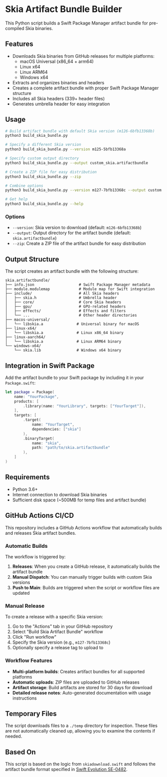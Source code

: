 # Skia Artifact Bundle Builder

This Python script builds a Swift Package Manager artifact bundle for pre-compiled Skia binaries.

## Features

- Downloads Skia binaries from GitHub releases for multiple platforms:
  - macOS Universal (x86_64 + arm64)
  - Linux x64
  - Linux ARM64
  - Windows x64
- Extracts and organizes binaries and headers
- Creates a complete artifact bundle with proper Swift Package Manager structure
- Includes all Skia headers (339+ header files)
- Generates umbrella header for easy integration

## Usage

```bash
# Build artifact bundle with default Skia version (m126-6bfb13368b)
python3 build_skia_bundle.py

# Specify a different Skia version
python3 build_skia_bundle.py --version m125-5bfb13368a

# Specify custom output directory
python3 build_skia_bundle.py --output custom_skia.artifactbundle

# Create a ZIP file for easy distribution
python3 build_skia_bundle.py --zip

# Combine options
python3 build_skia_bundle.py --version m127-7bfb13368c --output custom.artifactbundle --zip

# Get help
python3 build_skia_bundle.py --help
```

### Options

- `--version`: Skia version to download (default: `m126-6bfb13368b`)
- `--output`: Output directory for the artifact bundle (default: `skia.artifactbundle`)
- `--zip`: Create a ZIP file of the artifact bundle for easy distribution

## Output Structure

The script creates an artifact bundle with the following structure:

```
skia.artifactbundle/
├── info.json                    # Swift Package Manager metadata
├── module.modulemap             # Module map for Swift integration
├── include/                     # All Skia headers
│   ├── skia.h                   # Umbrella header
│   ├── core/                    # Core Skia headers
│   ├── gpu/                     # GPU-related headers
│   ├── effects/                 # Effects and filters
│   └── ...                      # Other header directories
├── macos-universal/
│   └── libskia.a               # Universal binary for macOS
├── linux-x64/
│   └── libskia.a               # Linux x86_64 binary
├── linux-aarch64/
│   └── libskia.a               # Linux ARM64 binary
└── windows-x64/
    └── skia.lib                # Windows x64 binary
```

## Integration in Swift Package

Add the artifact bundle to your Swift package by including it in your `Package.swift`:

```swift
let package = Package(
    name: "YourPackage",
    products: [
        .library(name: "YourLibrary", targets: ["YourTarget"]),
    ],
    targets: [
        .target(
            name: "YourTarget",
            dependencies: ["skia"]
        ),
        .binaryTarget(
            name: "skia",
            path: "path/to/skia.artifactbundle"
        ),
    ]
)
```

## Requirements

- Python 3.6+
- Internet connection to download Skia binaries
- Sufficient disk space (~500MB for temp files and artifact bundle)

## GitHub Actions CI/CD

This repository includes a GitHub Actions workflow that automatically builds and releases Skia artifact bundles.

### Automatic Builds

The workflow is triggered by:

1. **Releases**: When you create a GitHub release, it automatically builds the artifact bundle
2. **Manual Dispatch**: You can manually trigger builds with custom Skia versions
3. **Push to Main**: Builds are triggered when the script or workflow files are updated

### Manual Release

To create a release with a specific Skia version:

1. Go to the "Actions" tab in your GitHub repository
2. Select "Build Skia Artifact Bundle" workflow
3. Click "Run workflow"
4. Specify the Skia version (e.g., `m127-7bfb13368c`)
5. Optionally specify a release tag to upload to

### Workflow Features

- **Multi-platform builds**: Creates artifact bundles for all supported platforms
- **Automatic uploads**: ZIP files are uploaded to GitHub releases
- **Artifact storage**: Build artifacts are stored for 30 days for download
- **Detailed release notes**: Auto-generated documentation with usage instructions

## Temporary Files

The script downloads files to a `./temp` directory for inspection. These files are not automatically cleaned up, allowing you to examine the contents if needed.

## Based On

This script is based on the logic from `skiadownload.swift` and follows the artifact bundle format specified in [Swift Evolution SE-0482](https://github.com/swiftlang/swift-evolution/blob/main/proposals/0482-swiftpm-static-library-binary-target-non-apple-platforms.md).